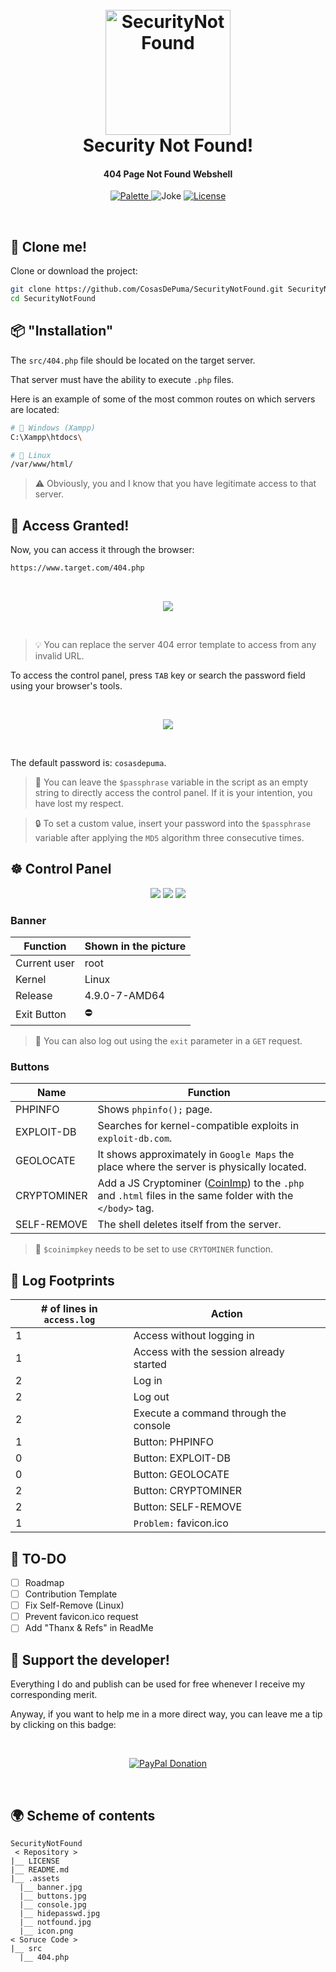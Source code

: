 
<h1 align="center">
  <br>
  <img src="https://cdn.rawgit.com/CosasDePuma/SecurityNotFound/df65e7e3/.assets/icon.png" alt="SecurityNotFound" width="200" height="200">
  <br>
  Security Not Found!
  <br>
</h1>

<h4 align="center">404 Page Not Found Webshell</h4>

<p align="center">
    <a href="https://coolors.co/dddddd-aaaaaa-808080-333333-ff6347" target="_blank">
      <img src="https://img.shields.io/badge/palette-tomato%20rage-ff6347.svg?style=for-the-badge" alt="Palette">
    </a>
    <img src="https://img.shields.io/badge/404-badge%20not%20found-333333.svg?style=for-the-badge" alt="Joke">
    <a href="https://github.com/CosasDePuma/SecurityNotFound/blob/master/LICENSE">
      <img src="https://img.shields.io/github/license/CosasDePuma/SecurityNotFound.svg?style=for-the-badge" alt="License">
    </a>
</p>
<br>

:vhs: Clone me!
----
Clone or download the project:

```sh
git clone https://github.com/CosasDePuma/SecurityNotFound.git SecurityNotFound
cd SecurityNotFound
```

:package: "Installation"
----


The `src/404.php` file should be located on the target server.

That server must have the ability to execute `.php` files.

Here is an example of some of the most common routes on which servers are located:

```sh
# 🏁 Windows (Xampp)
C:\Xampp\htdocs\

# 🐧 Linux
/var/www/html/
```

> :warning:  Obviously, you and I know that you have legitimate access to that server.


:door: Access Granted!
---

Now, you can access it through the browser:

```sh
https://www.target.com/404.php
```

<br>
<p align="center"><img src=".assets/notfound.jpg"/></p>
<br>

> :bulb: You can replace the server 404 error template to access from any invalid URL.

To access the control panel, press `TAB` key or search the password field using your browser's tools.

<br>
<p align="center"><img src=".assets/hidepasswd.jpg"/></p>
<br>

The default password is: `cosasdepuma`.

> :egg: You can leave the `$passphrase` variable in the script as an empty string to directly access the control panel. If it is your intention, you have lost my respect.

> :lock: To set a custom value, insert your password into the `$passphrase` variable after applying the ``MD5`` algorithm three consecutive times.

:wheel_of_dharma: Control Panel
---

<p align="center">
  <img src=".assets/banner.jpg"/>
  <img src=".assets/console.jpg"/>
  <img src=".assets/buttons.jpg"/>
</p>


### Banner

| Function | Shown in the picture |
| --- | --- |
| Current user | root |
| Kernel | Linux |
| Release | 4.9.0-7-AMD64 |
| Exit Button | ⛔ |

> :bookmark: You can also log out using the `exit` parameter in a `GET` request.

### Buttons

| Name | Function |
| --- | --- |
| PHPINFO | Shows `phpinfo();` page. |
| EXPLOIT-DB | Searches for kernel-compatible exploits in `exploit-db.com`. |
| GEOLOCATE | It shows approximately in `Google Maps` the place where the server is physically located. |
| CRYPTOMINER | Add a JS Cryptominer ([CoinImp](https://www.coinimp.com/)) to the `.php` and `.html` files in the same folder with the `</body>` tag. |
| SELF-REMOVE | The shell deletes itself from the server. |

> :hammer: `$coinimpkey` needs to be set to use `CRYTOMINER` function.

:scroll: Log Footprints
---

| # of lines in `access.log` | Action |
| --- | --- |
| 1 | Access without logging in |
| 1 | Access with the session already started |
| 2 | Log in |
| 2 | Log out |
| 2 | Execute a command through the console |
| 1 | Button: PHPINFO
| 0 | Button: EXPLOIT-DB
| 0 | Button: GEOLOCATE
| 2 | Button: CRYPTOMINER
| 2 | Button: SELF-REMOVE
| 1 | `Problem:` favicon.ico

:memo: TO-DO
---

- [ ] Roadmap
- [ ] Contribution Template
- [ ] Fix Self-Remove (Linux)
- [ ] Prevent favicon.ico request
- [ ] Add "Thanx & Refs" in ReadMe

:octopus: Support the developer!
----
Everything I do and publish can be used for free whenever I receive my corresponding merit.

Anyway, if you want to help me in a more direct way, you can leave me a tip by clicking on this badge:

<br>
<p align="center">
  <a href="https://www.paypal.me/cosasdepuma/">
    <img src="https://img.shields.io/badge/Donate-PayPal-blue.svg?style=for-the-badge" alt="PayPal Donation" />
  </a>
</p>
<br>

:earth_africa: Scheme of contents
----
```
SecurityNotFound
 < Repository >
|__ LICENSE
|__ README.md
|__ .assets
  |__ banner.jpg
  |__ buttons.jpg
  |__ console.jpg
  |__ hidepasswd.jpg
  |__ notfound.jpg
  |__ icon.png
< Soruce Code >
|__ src
  |__ 404.php
```










<!-- https://github.com/tennc/webshell/blob/master/php/wso/wso_404.php -->